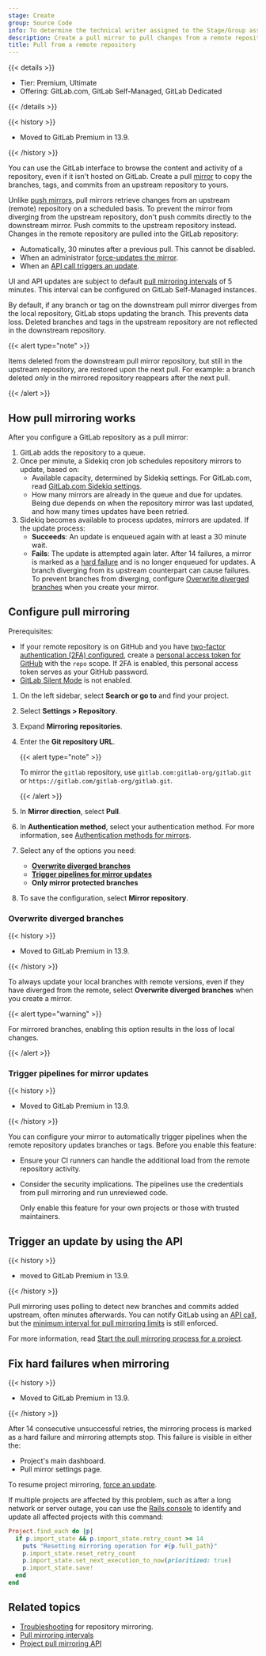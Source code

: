 ```yaml
---
stage: Create
group: Source Code
info: To determine the technical writer assigned to the Stage/Group associated with this page, see https://handbook.gitlab.com/handbook/product/ux/technical-writing/#assignments
description: Create a pull mirror to pull changes from a remote repository into GitLab, and keep your copy of it up-to-date.
title: Pull from a remote repository
---
```


{{< details >}}

- Tier: Premium, Ultimate
- Offering: GitLab.com, GitLab Self-Managed, GitLab Dedicated

{{< /details >}}

{{< history >}}

- Moved to GitLab Premium in 13.9.

{{< /history >}}

You can use the GitLab interface to browse the content and activity of a repository,
even if it isn't hosted on GitLab. Create a pull [mirror](_index.md) to copy the
branches, tags, and commits from an upstream repository to yours.

Unlike [push mirrors](push.md), pull mirrors retrieve changes from an upstream (remote)
repository on a scheduled basis. To prevent the mirror from diverging from the upstream
repository, don't push commits directly to the downstream mirror. Push commits to
the upstream repository instead. Changes in the remote repository are pulled into the GitLab repository:

- Automatically, 30 minutes after a previous pull. This cannot be disabled.
- When an administrator [force-updates the mirror](_index.md#force-an-update).
- When an [API call triggers an update](#trigger-an-update-by-using-the-api).

UI and API updates are subject to default
[pull mirroring intervals](../../../../administration/instance_limits.md#pull-mirroring-interval)
of 5 minutes. This interval can be configured on GitLab Self-Managed instances.

By default, if any branch or tag on the downstream pull mirror diverges from the
local repository, GitLab stops updating the branch. This prevents data loss.
Deleted branches and tags in the upstream repository are not reflected in the
downstream repository.

{{< alert type="note" >}}

Items deleted from the downstream pull mirror repository, but still in the upstream repository,
are restored upon the next pull. For example: a branch deleted _only_ in the mirrored repository
reappears after the next pull.

{{< /alert >}}

## How pull mirroring works

After you configure a GitLab repository as a pull mirror:

1. GitLab adds the repository to a queue.
1. Once per minute, a Sidekiq cron job schedules repository mirrors to update, based on:
   - Available capacity, determined by Sidekiq settings. For GitLab.com, read
     [GitLab.com Sidekiq settings](../../../gitlab_com/_index.md#sidekiq).
   - How many mirrors are already in the queue and due for updates. Being due depends
     on when the repository mirror was last updated, and how many times updates have been retried.
1. Sidekiq becomes available to process updates, mirrors are updated. If the update process:
   - **Succeeds**: An update is enqueued again with at least a 30 minute wait.
   - **Fails**: The update is attempted again later. After 14 failures, a mirror is marked as a
     [hard failure](#fix-hard-failures-when-mirroring) and is no longer enqueued for updates. A branch diverging
     from its upstream counterpart can cause failures. To prevent branches from
     diverging, configure [Overwrite diverged branches](#overwrite-diverged-branches) when
     you create your mirror.

## Configure pull mirroring

Prerequisites:

- If your remote repository is on GitHub and you have
  [two-factor authentication (2FA) configured](https://docs.github.com/en/authentication/securing-your-account-with-two-factor-authentication-2fa),
  create a [personal access token for GitHub](https://docs.github.com/en/authentication/keeping-your-account-and-data-secure/managing-your-personal-access-tokens)
  with the `repo` scope. If 2FA is enabled, this personal access
  token serves as your GitHub password.
- [GitLab Silent Mode](../../../../administration/silent_mode/_index.md) is not enabled.

1. On the left sidebar, select **Search or go to** and find your project.
1. Select **Settings > Repository**.
1. Expand **Mirroring repositories**.
1. Enter the **Git repository URL**.

   {{< alert type="note" >}}

   To mirror the `gitlab` repository, use `gitlab.com:gitlab-org/gitlab.git`
   or `https://gitlab.com/gitlab-org/gitlab.git`.

   {{< /alert >}}

1. In **Mirror direction**, select **Pull**.
1. In **Authentication method**, select your authentication method. For more information, see
   [Authentication methods for mirrors](_index.md#authentication-methods-for-mirrors).
1. Select any of the options you need:
   - [**Overwrite diverged branches**](#overwrite-diverged-branches)
   - [**Trigger pipelines for mirror updates**](#trigger-pipelines-for-mirror-updates)
   - **Only mirror protected branches**
1. To save the configuration, select **Mirror repository**.

### Overwrite diverged branches

{{< history >}}

- Moved to GitLab Premium in 13.9.

{{< /history >}}

To always update your local branches with remote versions, even if they have
diverged from the remote, select **Overwrite diverged branches** when you
create a mirror.

{{< alert type="warning" >}}

For mirrored branches, enabling this option results in the loss of local changes.

{{< /alert >}}

### Trigger pipelines for mirror updates

{{< history >}}

- Moved to GitLab Premium in 13.9.

{{< /history >}}

You can configure your mirror to automatically trigger pipelines when
the remote repository updates branches or tags. Before you enable this feature:

- Ensure your CI runners can handle the additional load from the remote repository activity.
- Consider the security implications. The pipelines use the credentials from pull mirroring and run unreviewed code.

  Only enable this feature for your own projects or those with trusted maintainers.

## Trigger an update by using the API

{{< history >}}

- moved to GitLab Premium in 13.9.

{{< /history >}}

Pull mirroring uses polling to detect new branches and commits added upstream,
often minutes afterwards. You can notify GitLab using an
[API call](../../../../api/project_pull_mirroring.md#start-the-pull-mirroring-process-for-a-project),
but the [minimum interval for pull mirroring limits](_index.md#force-an-update) is still enforced.

For more information, read
[Start the pull mirroring process for a project](../../../../api/project_pull_mirroring.md#start-the-pull-mirroring-process-for-a-project).

## Fix hard failures when mirroring

{{< history >}}

- Moved to GitLab Premium in 13.9.

{{< /history >}}

After 14 consecutive unsuccessful retries, the mirroring process is marked as a hard failure
and mirroring attempts stop. This failure is visible in either the:

- Project's main dashboard.
- Pull mirror settings page.

To resume project mirroring, [force an update](_index.md#force-an-update).

If multiple projects are affected by this problem, such as after a long network or
server outage, you can use the [Rails console](../../../../administration/operations/rails_console.md)
to identify and update all affected projects with this command:

```ruby
Project.find_each do |p|
  if p.import_state && p.import_state.retry_count >= 14
    puts "Resetting mirroring operation for #{p.full_path}"
    p.import_state.reset_retry_count
    p.import_state.set_next_execution_to_now(prioritized: true)
    p.import_state.save!
  end
end
```

## Related topics

- [Troubleshooting](troubleshooting.md) for repository mirroring.
- [Pull mirroring intervals](../../../../administration/instance_limits.md#pull-mirroring-interval)
- [Project pull mirroring API](../../../../api/project_pull_mirroring.md#configure-pull-mirroring-for-a-project)
